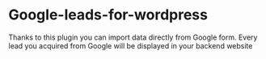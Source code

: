 # Google-leads-for-wordpress
Thanks to this plugin you can import data directly from Google form. Every lead you acquired from Google will be displayed in your backend website
